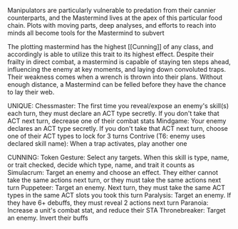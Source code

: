 Manipulators are particularly vulnerable to predation from their cannier counterparts, and the Mastermind lives at the apex of this particular food chain. Plots with moving parts, deep analyses, and efforts to reach into minds all become tools for the Mastermind to subvert

The plotting mastermind has the highest [[Cunning]] of any class, and accordingly is able to utilize this trait to its highest effect. Despite their frailty in direct combat, a mastermind is capable of staying ten steps ahead, influencing the enemy at key moments, and laying down convoluted traps. Their weakness comes when a wrench is thrown into their plans. Without enough distance, a Mastermind can be felled before they have the chance to lay their web.

UNIQUE:
Chessmaster: The first time you reveal/expose an enemy's skill(s) each turn, they must declare an ACT type secretly. If you don't take that ACT next turn, decrease one of their combat stats
Mindgame: Your enemy declares an ACT type secretly. If you don't take that ACT next turn, choose one of their ACT types to lock for 3 turns
Contrive (T6: enemy uses declared skill name): When a trap activates, play another one

CUNNING:
Token Gesture: Select any targets. When this skill is type, name, or trait checked, decide which type, name, and trait it counts as
Simulacrum: Target an enemy and choose an effect. They either cannot take the same actions next turn, or they must take the same actions next turn
Puppeteer: Target an enemy. Next turn, they must take the same ACT types in the same ACT slots you took this turn
Paralysis: Target an enemy. If they have 6+ debuffs, they must reveal 2 actions next turn
Paranoia: Increase a unit's combat stat, and reduce their STA
Thronebreaker: Target an enemy. Invert their buffs